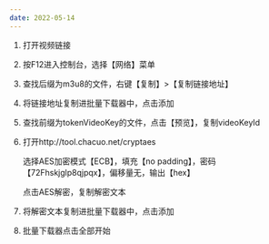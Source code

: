 ```yaml
---
date: 2022-05-14
---
```


1. 打开视频链接

2. 按F12进入控制台，选择【网络】菜单

3. 查找后缀为m3u8的文件，右键【复制】>【复制链接地址】

4. 将链接地址复制进批量下载器中，点击添加

5. 查找前缀为tokenVideoKey的文件，点击【预览】，复制videoKeyId

6. 打开http://tool.chacuo.net/cryptaes 

   选择AES加密模式【ECB】，填充【no padding】，密码【72Fhskjglp8qjpqx】，偏移量无，输出【hex】

   点击AES解密，复制解密文本

7. 将解密文本复制进批量下载器中，点击添加

8. 批量下载器点击全部开始


